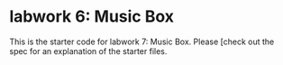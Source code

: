 # labwork 6: Music Box

This is the starter code for labwork 7: Music Box. Please [check out the spec for an explanation of the starter files.
